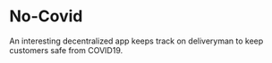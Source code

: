# No-Covid
An interesting decentralized app keeps track on deliveryman to keep customers safe from COVID19.
